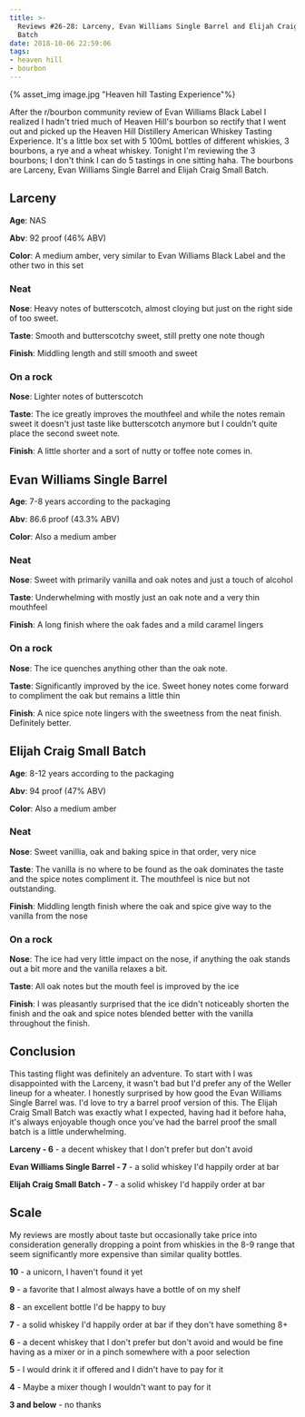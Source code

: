 ```yaml
---
title: >-
  Reviews #26-28: Larceny, Evan Williams Single Barrel and Elijah Craig Small
  Batch
date: 2018-10-06 22:59:06
tags:
- heaven hill
- bourbon
---
```

{% asset_img image.jpg "Heaven hill Tasting Experience"%}

After the r/bourbon community review of Evan Williams Black Label I realized I hadn't tried much of Heaven Hill's bourbon so rectify that I went out and picked up the Heaven Hill Distillery American Whiskey Tasting Experience. It's a little box set with 5 100mL bottles of different whiskies, 3 bourbons, a rye and a wheat whiskey. Tonight I'm reviewing the 3 bourbons; I don't think I can do 5 tastings in one sitting haha. The bourbons are Larceny, Evan Williams Single Barrel and Elijah Craig Small Batch.

## Larceny
**Age**: NAS

**Abv**: 92 proof (46% ABV)

**Color**: A medium amber, very similar to Evan Williams Black Label and the other two in this set 

### Neat
**Nose**: Heavy notes of butterscotch, almost cloying but just on the right side of too sweet.

**Taste**: Smooth and butterscotchy sweet, still pretty one note though

**Finish**: Middling length and still smooth and sweet

### On a rock
**Nose**: Lighter notes of butterscotch 

**Taste**: The ice greatly improves the mouthfeel and while the notes remain sweet it doesn't just taste like butterscotch anymore but I couldn't quite place the second sweet note.

**Finish**: A little shorter and a sort of nutty or toffee note comes in.

## Evan Williams Single Barrel
**Age**: 7-8 years according to the packaging

**Abv**: 86.6 proof (43.3% ABV)

**Color**: Also a medium amber

### Neat
**Nose**: Sweet with primarily vanilla and oak notes and just a touch of alcohol

**Taste**: Underwhelming with mostly just an oak note and a very thin mouthfeel

**Finish**: A long finish where the oak fades and a mild caramel lingers

### On a rock
**Nose**: The ice quenches anything other than the oak note. 

**Taste**: Significantly improved by the ice. Sweet honey notes come forward to compliment the oak but remains a little thin

**Finish**: A nice spice note lingers with the sweetness from the neat finish. Definitely better.   

## Elijah Craig Small Batch
**Age**: 8-12 years according to the packaging

**Abv**: 94 proof (47% ABV)

**Color**: Also a medium amber

### Neat
**Nose**: Sweet vanillia, oak and baking spice in that order, very nice

**Taste**: The vanilla is no where to be found as the oak dominates the taste and the spice notes compliment it. The mouthfeel is nice but not outstanding.

**Finish**: Middling length finish where the oak and spice give way to the vanilla from the nose

### On a rock
**Nose**: The ice had very little impact on the nose, if anything the oak stands out a bit more and the vanilla relaxes a bit. 

**Taste**: All oak notes but the mouth feel is improved by the ice

**Finish**: I was pleasantly surprised that the ice didn't noticeably shorten the finish and the oak and spice notes blended better with the vanilla throughout the finish.

## Conclusion
This tasting flight was definitely an adventure. To start with I was disappointed with the Larceny, it wasn't bad but I'd prefer any of the Weller lineup for a wheater. I honestly surprised by how good the Evan Williams Single Barrel was. I'd love to try a barrel proof version of this. The Elijah Craig Small Batch was exactly what I expected, having had it before haha, it's always enjoyable though once you've had the barrel proof the small batch is a little underwhelming.

**Larceny - 6** - a decent whiskey that I don't prefer but don't avoid 

**Evan Williams Single Barrel - 7** - a solid whiskey I'd happily order at bar

**Elijah Craig Small Batch - 7** - a solid whiskey I'd happily order at bar

## Scale
My reviews are mostly about taste but occasionally take price into consideration generally dropping a point from whiskies in the 8-9 range that seem significantly more expensive than similar quality bottles.

**10** - a unicorn, I haven't found it yet

**9** - a favorite that I almost always have a bottle of on my shelf

**8** - an excellent bottle I'd be happy to buy

**7** - a solid whiskey I'd happily order at bar if they don't have something 8+

**6** - a decent whiskey that I don't prefer but don't avoid and would be fine having as a mixer or in a pinch somewhere with a poor selection

**5** - I would drink it if offered and I didn't have to pay for it

**4** - Maybe a mixer though I wouldn't want to pay for it

**3 and below** - no thanks 